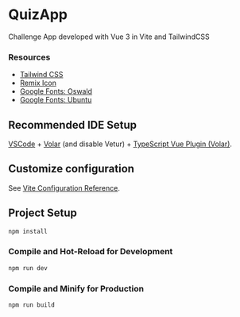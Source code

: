 # QuizApp

Challenge App developed with Vue 3 in Vite and TailwindCSS

### Resources

- [Tailwind CSS](https://tailwindcss.com)
- [Remix Icon](https://remixicon.com/)
- [Google Fonts: Oswald](https://fonts.google.com/specimen/Oswald)
- [Google Fonts: Ubuntu](https://fonts.google.com/specimen/Ubuntu)

## Recommended IDE Setup

[VSCode](https://code.visualstudio.com/) + [Volar](https://marketplace.visualstudio.com/items?itemName=Vue.volar) (and disable Vetur) + [TypeScript Vue Plugin (Volar)](https://marketplace.visualstudio.com/items?itemName=Vue.vscode-typescript-vue-plugin).

## Customize configuration

See [Vite Configuration Reference](https://vitejs.dev/config/).

## Project Setup

```sh
npm install
```

### Compile and Hot-Reload for Development

```sh
npm run dev
```

### Compile and Minify for Production

```sh
npm run build
```
